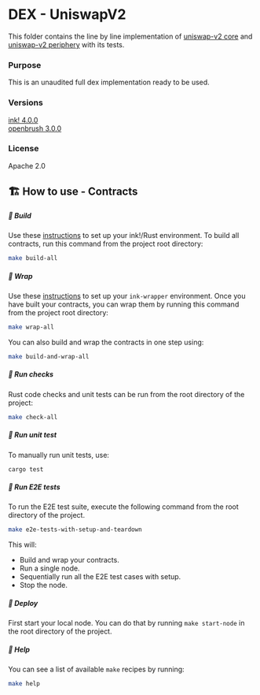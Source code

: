 # DEX - UniswapV2
This folder contains the line by line implementation of [uniswap-v2 core](https://github.com/Uniswap/v2-core) and [uniswap-v2 periphery](https://github.com/Uniswap/v2-periphery) with its tests.

### Purpose
This is an unaudited full dex implementation ready to be used.

### Versions
[ink! 4.0.0](https://github.com/paritytech/ink/tree/v4.0.0)   
[openbrush 3.0.0](https://github.com/727-Ventures/openbrush-contracts/tree/3.0.0)

### License
Apache 2.0

## 🏗️ How to use - Contracts
##### 💫 Build
Use these [instructions](https://use.ink/getting-started/setup) to set up your ink!/Rust environment.
To build all contracts, run this command from the project root directory:

```sh
make build-all
```

##### 💫 Wrap
Use these [instructions](https://github.com/Cardinal-Cryptography/ink-wrapper#installation) to set up your `ink-wrapper` environment.
Once you have built your contracts, you can wrap them by running this command from the project root directory:

```sh
make wrap-all
```

You can also build and wrap the contracts in one step using:

```sh
make build-and-wrap-all
```

##### 💫 Run checks
Rust code checks and unit tests can be run from the root directory of the project:

```sh
make check-all
```

##### 💫 Run unit test
To manually run unit tests, use:

```sh
cargo test
```

##### 💫 Run E2E tests
To run the E2E test suite, execute the following command from the root directory of the project.

```sh
make e2e-tests-with-setup-and-teardown
```

This will:
- Build and wrap your contracts.
- Run a single node.
- Sequentially run all the E2E test cases with setup.
- Stop the node.

##### 💫 Deploy
First start your local node. You can do that by running `make start-node` in the root directory of the project.

##### 💫 Help
You can see a list of available `make` recipes by running:

```sh
make help
```
